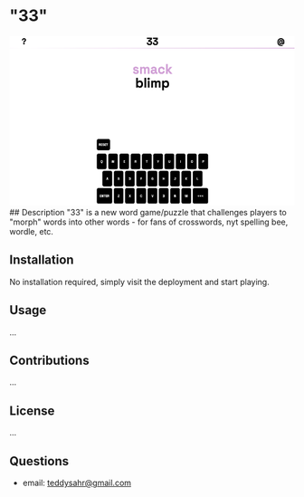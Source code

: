 # "33"

<img src="images/mockup.png" alt="33 Game" height="300x">
## Description
"33" is a new word game/puzzle that challenges players to "morph" words into other words - for fans of crosswords, nyt spelling bee, wordle, etc.

 ## Installation
No installation required, simply visit the deployment and start playing.
## Usage
...
## Contributions
...
## License
...
## Questions
- email: teddysahr@gmail.com
      
      
        
